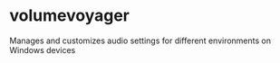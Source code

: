 # volumevoyager
 Manages and customizes audio settings for different environments on Windows devices
